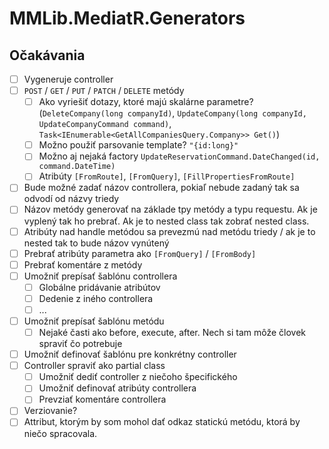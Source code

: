 # MMLib.MediatR.Generators

## Očakávania

- [ ] Vygeneruje controller
- [ ] `POST` / `GET` / `PUT` / `PATCH` / `DELETE` metódy
  - [ ] Ako vyriešiť dotazy, ktoré majú skalárne parametre? (`DeleteCompany(long companyId)`, `UpdateCompany(long companyId, UpdateCompanyCommand command)`, `Task<IEnumerable<GetAllCompaniesQuery.Company>> Get()`)
  - [ ] Možno použiť parsovanie template? `"{id:long}"`
  - [ ] Možno aj nejaká factory `UpdateReservationCommand.DateChanged(id, command.DateTime)`
  - [ ] Atribúty `[FromRoute]`, `[FromQuery]`, `[FillPropertiesFromRoute]`
- [ ] Bude možné zadať názov controllera, pokiaľ nebude zadaný tak sa odvodí od názvy triedy
- [ ] Názov metódy generovať na základe tpy metódy a typu requestu. Ak je vyplený tak ho prebrať. Ak je to nested class tak zobrať nested class.
- [ ] Atribúty nad handle metódou sa prevezmú nad metódu triedy / ak je to nested tak to bude názov vynútený
- [ ] Prebrať atribúty parametra ako `[FromQuery]` / `[FromBody]`
- [ ] Prebrať komentáre z metódy
- [ ] Umožniť prepísať šablónu controllera
  - [ ] Globálne pridávanie atribútov
  - [ ] Dedenie z iného controllera
  - [ ] ...
- [ ] Umožniť prepísať šablónu metódu
    - [ ] Nejaké časti ako before, execute, after. Nech si tam môže človek spraviť čo potrebuje
- [ ] Umožniť definovať šablónu pre konkrétny controller
- [ ] Controller spraviť ako partial class
  - [ ] Umožniť dediť controller z niečoho špecifického
  - [ ] Umožniť definovať atribúty controllera
  - [ ] Prevziať komentáre controllera
- [ ] Verziovanie?
- [ ] Attribut, ktorým by som mohol dať odkaz statickú metódu, ktorá by niečo spracovala.